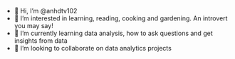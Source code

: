 - 👋 Hi, I’m @anhdtv102
- 👀 I’m interested in learning, reading, cooking and gardening. An introvert you may say!
- 🌱 I’m currently learning data analysis, how to ask questions and get insights from data
- 💞️ I’m looking to collaborate on data analytics projects


<!---
anhdtv102/anhdtv102 is a ✨ special ✨ repository because its `README.md` (this file) appears on your GitHub profile.
You can click the Preview link to take a look at your changes.
--->
